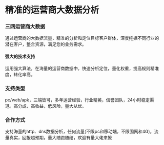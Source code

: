 # 精准的运营商大数据分析

### 三网运营商大数据
通过运营商的大数据流量，精准的分析和定位目标客户群体，深度挖掘不同行业的潜在客户，整合资源，满足您的业务需求。

#### 强大的技术支持
运用强大算法，在海量的运营商数据中，快速分析定位，量化权重，提高规则精准度，转化率高。

### 支持类型
pc/web/apk，三端皆可，多年运营经验，行业精英，信誉团队，24小时稳定渠道。高分成，高收益，低风险，量大从优。

### 合作方式
支持海量的http、dns数据分析，任何流量(不限pc和移动端，不限固网和4G)，流量真实，回报超预期，量大随跑随结，欢迎有量大佬来撩
